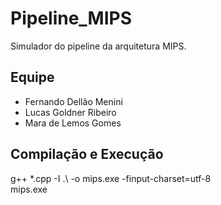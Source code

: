 # Pipeline_MIPS

Simulador do pipeline da arquitetura MIPS.

## Equipe
- Fernando Dellão Menini
- Lucas Goldner Ribeiro
- Mara de Lemos Gomes

## Compilação e Execução
g++ *.cpp -I .\  -o mips.exe -finput-charset=utf-8 </br>
mips.exe

